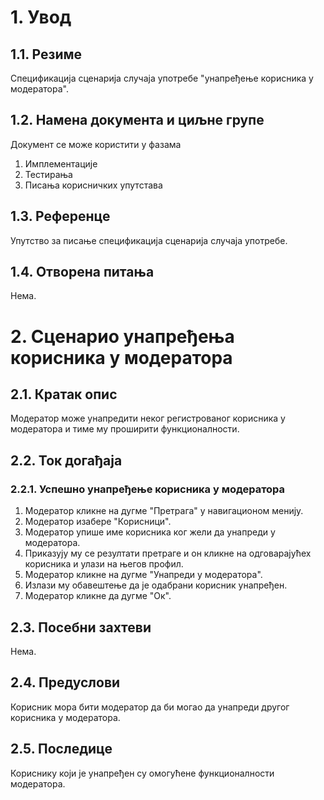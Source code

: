 # 1. Увод

## 1.1. Резиме

Спецификација сценарија случаја употребе "унапређење корисника у модератора".

## 1.2. Намена документа и циљне групе

Документ се може користити у фазама

1. Имплементације
2. Тестирања
3. Писања корисничких упутстава

## 1.3. Референце

Упутство за писање спецификација сценарија случаја употребе.

## 1.4. Отворена питања

Нема.

# 2. Сценарио унапређења корисника у модератора

## 2.1. Кратак опис

Mодератор може унапредити неког регистрованог корисника у модератора и тиме му проширити функционалности.

## 2.2. Ток догађаја

### 2.2.1. Успешно унапређење корисника у модератора

1. Модератор кликне на дугме "Претрага" у навигационом менију.
2. Модератор изабере "Корисници".
3. Модератор упише име корисника ког жели да унапреди у модератора.
4. Приказују му се резултати претраге и он кликне на одговарајућех корисника и улази на његов профил.
5. Модератор кликне на дугме "Унапреди у модератора".
9. Излази му обавештење да је одабрани корисник унапређен.
10. Модератор кликне да дугме "Ок".

## 2.3. Посебни захтеви

Нема.

## 2.4. Предуслови

Корисник мора бити модератор да би могао да унапреди другог корисника у модератора.

## 2.5. Последице

Кориснику који је унапређен су омогућене функционалности модератора.
